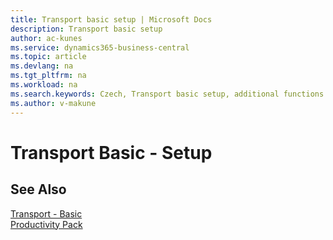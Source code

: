 ```yaml
---
title: Transport basic setup | Microsoft Docs
description: Transport basic setup
author: ac-kunes
ms.service: dynamics365-business-central
ms.topic: article
ms.devlang: na
ms.tgt_pltfrm: na
ms.workload: na
ms.search.keywords: Czech, Transport basic setup, additional functions
ms.author: v-makune
---
```

# Transport Basic - Setup

## See Also

[Transport - Basic](ac-transport-basic.md)  
[Productivity Pack](ac-productivity-pack.md)
